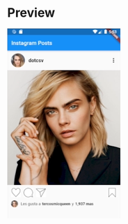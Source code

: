 # Preview

<img src="https://github.com/CrissAlvarezH/InstagramPostClone/blob/master/preview/resultado_final.PNG"/>
